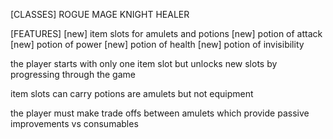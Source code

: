 [CLASSES]
ROGUE
MAGE
KNIGHT
HEALER

[FEATURES]
[new] item slots for amulets and potions
[new] potion of attack
[new] potion of power
[new] potion of health
[new] potion of invisibility

the player starts with only one item slot but unlocks new slots by progressing through the game

item slots can carry potions are amulets but not equipment

the player must make trade offs between amulets which provide passive improvements vs consumables



